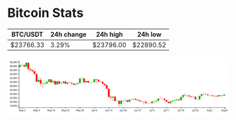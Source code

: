 # Bitcoin Stats

BTC/USDT|24h change|24h high|24h low|
|---|---|---|---|
|$23766.33|3.29%|$23796.00|$22890.52|

<img src="./chart.svg">
